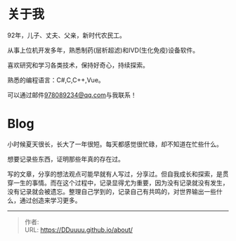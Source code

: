 # 


# 关于我

92年，儿子、丈夫、父亲，新时代农民工。

从事上位机开发多年，熟悉制药(层析超滤)和IVD(生化免疫)设备软件。

喜欢研究和学习各类技术，保持好奇心，持续探索。

熟悉的编程语言：C#,C,C&#43;&#43;,Vue。

可以通过邮件[978089234@qq.com](978089234@qq.com)与我联系！

# Blog

小时候夏天很长，长大了一年很短。每天都感觉很忙碌，却不知道在忙些什么。

想要记录些东西，证明那些年真的存在过。

写的文章，分享的想法观点可能早就有人写过，分享过。但自我成长和探索，是贯穿一生的事情。而在这个过程中，记录显得尤为重要，因为没有记录就没有发生，没有记录就会被遗忘。整理自己学到的，记录自己有共鸣的，对世界输出一些什么，通过创造来学习更多。

---

> 作者:   
> URL: https://DDuuuu.github.io/about/  

